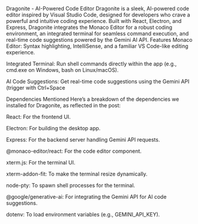 Dragonite - AI-Powered Code Editor 
Dragonite is a sleek, AI-powered code editor inspired by Visual Studio Code, designed for developers who crave a powerful and intuitive coding experience. Built with React, Electron, and Express, Dragonite integrates the Monaco Editor for a robust coding environment, an integrated terminal for seamless command execution, and real-time code suggestions powered by the Gemini AI API.
Features 
Monaco Editor: Syntax highlighting, IntelliSense, and a familiar VS Code-like editing experience.

Integrated Terminal: Run shell commands directly within the app (e.g., cmd.exe on Windows, bash on Linux/macOS).

AI Code Suggestions: Get real-time code suggestions using the Gemini API (trigger with Ctrl+Space

Dependencies Mentioned
Here’s a breakdown of the dependencies we installed for Dragonite, as reflected in the post:

React: For the frontend UI.

Electron: For building the desktop app.

Express: For the backend server handling Gemini API requests.

@monaco-editor/react: For the code editor component.

xterm.js: For the terminal UI.

xterm-addon-fit: To make the terminal resize dynamically.

node-pty: To spawn shell processes for the terminal.

@google/generative-ai: For integrating the Gemini API for AI code suggestions.

dotenv: To load environment variables (e.g., GEMINI_API_KEY).

